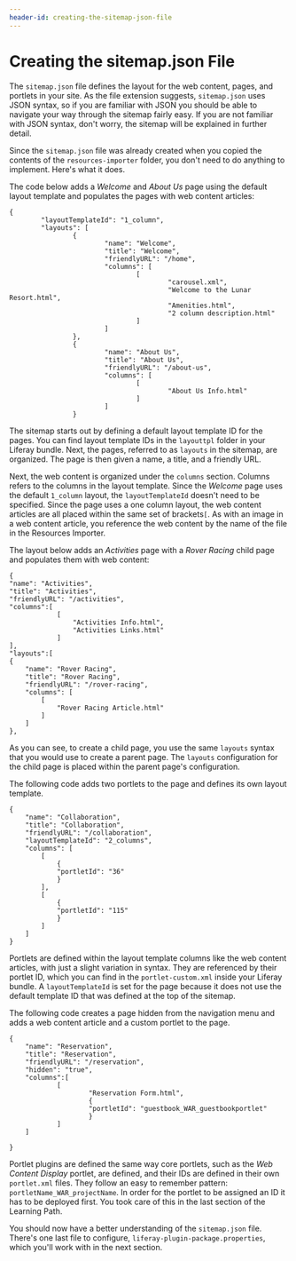 ```yaml
---
header-id: creating-the-sitemap-json-file
---
```


# Creating the sitemap.json File

The `sitemap.json` file defines the layout for the web content, pages, and
portlets in your site. As the file extension suggests, `sitemap.json` uses JSON
syntax, so if you are familiar with JSON you should be able to navigate your way
through the sitemap fairly easy. If you are not familiar with JSON syntax, don't
worry, the sitemap will be explained in further detail.

Since the `sitemap.json` file was already created when you copied the contents
of the `resources-importer` folder, you don't need to do anything to implement.
Here's what it does. 

The code below adds a *Welcome* and *About Us* page using the default layout 
template and populates the pages with web content articles:


    {
            "layoutTemplateId": "1_column",
            "layouts": [
                    {
                            "name": "Welcome",
                            "title": "Welcome",
                            "friendlyURL": "/home",
                            "columns": [
                                    [
                                            "carousel.xml",
                                            "Welcome to the Lunar Resort.html",
                                            "Amenities.html",
                                            "2 column description.html"
                                    ]
                            ]
                    },
                    {
                            "name": "About Us",
                            "title": "About Us",
                            "friendlyURL": "/about-us",
                            "columns": [
                                    [
                                            "About Us Info.html"
                                    ]
                            ]
                    }
 
The sitemap starts out by defining a default layout template ID for the pages.
You can find layout template IDs in the `layouttpl` folder in your Liferay 
bundle. Next, the pages, referred to as `layouts` in the sitemap, are organized. 
The page is then given a name, a title, and a friendly URL.

Next, the web content is organized under the `columns` section. Columns refers
to the columns in the layout template. Since the *Welcome* page uses the default
`1_column` layout, the `layoutTemplateId` doesn't need to be specified. Since
the page uses a one column layout, the web content articles are all placed
within the same set of brackets`[`. As with an image in a web content
article, you reference the web content by the name of the file in the Resources
Importer.
 
The layout below adds an *Activities* page with a *Rover Racing* child page and
populates them with web content:

    {
    "name": "Activities",
    "title": "Activities",
    "friendlyURL": "/activities",
    "columns":[
                [
                    "Activities Info.html",
                    "Activities Links.html"
                ]
    ],
    "layouts":[
    {
        "name": "Rover Racing",
        "title": "Rover Racing",
        "friendlyURL": "/rover-racing",
        "columns": [
            [
                "Rover Racing Article.html"
            ]
        ]
    },
 
As you can see, to create a child page, you use the same `layouts` syntax that
you would use to create a parent page. The `layouts` configuration for the child
page is placed within the parent page's configuration. 

The following code adds two portlets to the page and defines its own layout 
template.

    {
        "name": "Collaboration",
        "title": "Collaboration",
        "friendlyURL": "/collaboration",
        "layoutTemplateId": "2_columns",
        "columns": [
            [
                {
                "portletId": "36"
                }
            ],
            [
                {
                "portletId": "115"
                }
            ]
        ]
    }
 
Portlets are defined within the layout template columns like the web content
articles, with just a slight variation in syntax. They are referenced by their 
portlet ID, which you can find in the `portlet-custom.xml` inside your Liferay 
bundle. A `layoutTemplateId` is set for the page because it does not use the 
default template ID that was defined at the top of the sitemap. 

The following code creates a page hidden from the navigation menu and adds a web
content article and a custom portlet to the page.

    {
        "name": "Reservation",
        "title": "Reservation",
        "friendlyURL": "/reservation",
        "hidden": "true",
        "columns":[     
                [
                        "Reservation Form.html",
                        {
                        "portletId": "guestbook_WAR_guestbookportlet"
                        }
                ]
        ]

    }

Portlet plugins are defined the same way core portlets, such as the *Web Content
Display* portlet, are defined, and their IDs are defined in their own
`portlet.xml` files. They follow an easy to remember pattern:
`portletName_WAR_projectName`. In order for the portlet to be assigned an ID it
has to be deployed first. You took care of this in the last section of the
Learning Path.

You should now have a better understanding of the `sitemap.json` file. There's
one last file to configure, `liferay-plugin-package.properties`, which you'll
work with in the next section.
